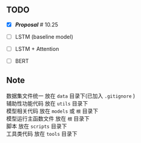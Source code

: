 ## TODO
- [x] ***Proposal*** # 10.25
- [ ] LSTM (baseline model)
- [ ] LSTM + Attention
- [ ] BERT


## Note
数据集文件统一 放在 `data` 目录下(已加入 `.gitignore` )  
辅助性功能代码 放在 `utils` 目录下  
模型相关代码 放在 `models` 或 `根` 目录下  
模型运行主函数文件 放在 `根` 目录下  
脚本 放在 `scripts` 目录下  
工具类代码 放在 `tools` 目录下

